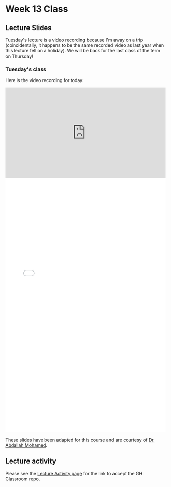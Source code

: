 # Week 13 Class

## Lecture Slides

Tuesday's lecture is a video recording because I'm away on a trip (coincidentally, it happens to be the same recorded video as last year when this lecture fell on a holiday).
We will be back for the last class of the term on Thursday!

### Tuesday's class

Here is the video recording for today:

<div style="padding:56.25% 0 0 0;position:relative;"><iframe src="https://player.vimeo.com/video/687515139?h=5bbf171822&amp;badge=0&amp;autopause=0&amp;player_id=0&amp;app_id=58479" frameborder="0" allow="autoplay; fullscreen; picture-in-picture" allowfullscreen style="position:absolute;top:0;left:0;width:100%;height:100%;" title="COSC 123 Week 13 - Arrays"></iframe></div><script src="https://player.vimeo.com/api/player.js"></script>

<iframe src="../../2022-04-04 - Week13.pdf" width="100%" height="800px" frameBorder="0"> </iframe>

These slides have been adapted for this course and are courtesy of [Dr. Abdallah Mohamed](https://people.ok.ubc.ca/abdalmoh/).

## Lecture activity

Please see the [Lecture Activity page](../links) for the link to accept the GH Classroom repo.